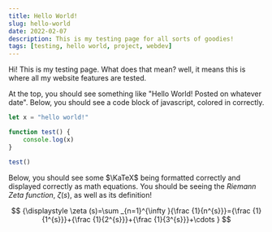 ```yaml
---
title: Hello World!
slug: hello-world
date: 2022-02-07
description: This is my testing page for all sorts of goodies!
tags: [testing, hello world, project, webdev]
---
```


Hi! This is my testing page. What does that mean? well,
it means this is where all my website features are tested.

At the top, you should see something like "Hello World!
Posted on whatever date". Below, you should see a code
block of javascript, colored in correctly.

```js
let x = "hello world!"

function test() {
	console.log(x)
}

test()
```

Below, you should see some $\KaTeX$ being formatted correctly
and displayed correctly as math equations. You should be seeing the _Riemann Zeta function_, $\zeta (s)$, as well as its definition!

$$
{\displaystyle \zeta (s)=\sum _{n=1}^{\infty }{\frac {1}{n^{s}}}={\frac {1}{1^{s}}}+{\frac {1}{2^{s}}}+{\frac {1}{3^{s}}}+\cdots }
$$
